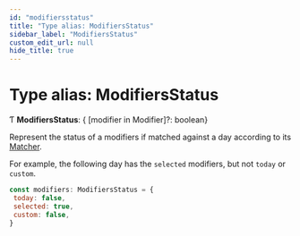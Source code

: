 ```yaml
---
id: "modifiersstatus"
title: "Type alias: ModifiersStatus"
sidebar_label: "ModifiersStatus"
custom_edit_url: null
hide_title: true
---
```


# Type alias: ModifiersStatus

Ƭ **ModifiersStatus**: { [modifier in Modifier]?: boolean}

Represent the status of a modifiers if matched against a day according to its
[Matcher](matcher.md).

For example, the following day has the `selected` modifiers, but not `today`
or `custom`.

```js
const modifiers: ModifiersStatus = {
 today: false,
 selected: true,
 custom: false,
}
```
